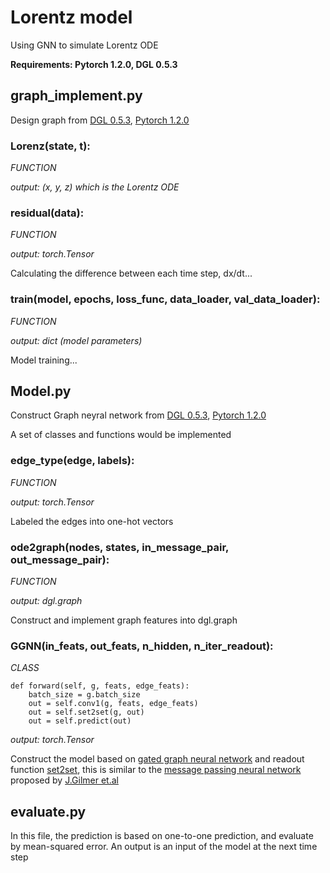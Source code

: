 # Lorentz model
Using GNN to simulate Lorentz ODE

**Requirements: Pytorch 1.2.0, DGL 0.5.3**

## graph_implement.py

Design graph from [DGL 0.5.3](https://docs.dgl.ai/), [Pytorch 1.2.0](https://pytorch.org/docs/stable/index.html)

### Lorenz(state, t): 

_FUNCTION_

_output: (x, y, z) which is the Lorentz ODE_

### residual(data): 

_FUNCTION_

_output: torch.Tensor_

Calculating the difference between each time step, dx/dt...


### train(model, epochs, loss_func, data_loader, val_data_loader): 

_FUNCTION_

_output: dict (model parameters)_

Model training...

## Model.py

Construct Graph neyral network from [DGL 0.5.3](https://docs.dgl.ai/), [Pytorch 1.2.0](https://pytorch.org/docs/stable/index.html)

A set of classes and functions would be implemented

### edge_type(edge, labels): 

_FUNCTION_

_output: torch.Tensor_

Labeled the edges into one-hot vectors

### ode2graph(nodes, states, in_message_pair, out_message_pair):

_FUNCTION_

_output: dgl.graph_

Construct and implement graph features into dgl.graph

### GGNN(in_feats, out_feats, n_hidden, n_iter_readout): 

_CLASS_

```
def forward(self, g, feats, edge_feats):
    batch_size = g.batch_size
    out = self.conv1(g, feats, edge_feats) 
    out = self.set2set(g, out)
    out = self.predict(out)
```
_output: torch.Tensor_

Construct the model based on [gated graph neural network](https://arxiv.org/pdf/1511.05493.pdf) and readout function [set2set](https://arxiv.org/pdf/1511.06391.pdf),
this is similar to the [message passing neural network](https://arxiv.org/pdf/1704.01212.pdf) proposed by [J.Gilmer et.al](https://www.linkedin.com/in/jmgilmer/)

## evaluate.py

In this file, the prediction is based on one-to-one prediction, and evaluate by mean-squared error. An output is an input of the model at the next time step 
